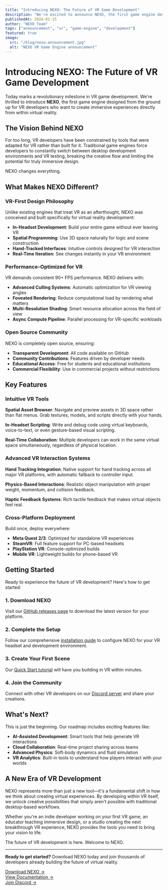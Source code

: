 ```yaml
---
title: "Introducing NEXO: The Future of VR Game Development"
description: "We're excited to announce NEXO, the first game engine designed specifically for VR developers who want to create directly from their headsets."
publishedAt: 2024-01-15
author: "NEXO Team"
tags: ["announcement", "vr", "game-engine", "development"]
featured: true
image:
  src: "/blog/nexo-announcement.jpg"
  alt: "NEXO VR Game Engine announcement"
---
```


# Introducing NEXO: The Future of VR Game Development

Today marks a revolutionary milestone in VR game development. We're thrilled to introduce **NEXO**, the first game engine designed from the ground up for VR developers who want to create immersive experiences directly from within virtual reality.

## The Vision Behind NEXO

For too long, VR developers have been constrained by tools that were adapted for VR rather than built for it. Traditional game engines force developers to constantly switch between desktop development environments and VR testing, breaking the creative flow and limiting the potential for truly immersive design.

NEXO changes everything.

## What Makes NEXO Different?

### VR-First Design Philosophy

Unlike existing engines that treat VR as an afterthought, NEXO was conceived and built specifically for virtual reality development:

- **In-Headset Development**: Build your entire game without ever leaving VR
- **Spatial Programming**: Use 3D space naturally for logic and scene construction  
- **Hand-Tracked Interfaces**: Intuitive controls designed for VR interaction
- **Real-Time Iteration**: See changes instantly in your VR environment

### Performance-Optimized for VR

VR demands consistent 90+ FPS performance. NEXO delivers with:

- **Advanced Culling Systems**: Automatic optimization for VR viewing angles
- **Foveated Rendering**: Reduce computational load by rendering what matters
- **Multi-Resolution Shading**: Smart resource allocation across the field of view
- **Async Compute Pipeline**: Parallel processing for VR-specific workloads

### Open Source Community

NEXO is completely open source, ensuring:

- **Transparent Development**: All code available on GitHub
- **Community Contributions**: Features driven by developer needs
- **Educational Access**: Free for students and educational institutions
- **Commercial Flexibility**: Use in commercial projects without restrictions

## Key Features

### Intuitive VR Tools

**Spatial Asset Browser**: Navigate and preview assets in 3D space rather than flat menus. Grab textures, models, and scripts directly with your hands.

**In-Headset Scripting**: Write and debug code using virtual keyboards, voice-to-text, or even gesture-based visual scripting.

**Real-Time Collaboration**: Multiple developers can work in the same virtual space simultaneously, regardless of physical location.

### Advanced VR Interaction Systems

**Hand Tracking Integration**: Native support for hand tracking across all major VR platforms, with automatic fallback to controller input.

**Physics-Based Interactions**: Realistic object manipulation with proper weight, momentum, and collision feedback.

**Haptic Feedback Systems**: Rich tactile feedback that makes virtual objects feel real.

### Cross-Platform Deployment

Build once, deploy everywhere:

- **Meta Quest 2/3**: Optimized for standalone VR experiences
- **SteamVR**: Full feature support for PC-based headsets
- **PlayStation VR**: Console-optimized builds
- **Mobile VR**: Lightweight builds for phone-based VR

## Getting Started

Ready to experience the future of VR development? Here's how to get started:

### 1. Download NEXO

Visit our [GitHub releases page](https://github.com/NexoEngine/game-engine/releases) to download the latest version for your platform.

### 2. Complete the Setup

Follow our comprehensive [installation guide](/getting-started/installation/) to configure NEXO for your VR headset and development environment.

### 3. Create Your First Scene

Our [Quick Start tutorial](/getting-started/quick-start/) will have you building in VR within minutes.

### 4. Join the Community

Connect with other VR developers on our [Discord server](https://discord.gg/nexo) and share your creations.

## What's Next?

This is just the beginning. Our roadmap includes exciting features like:

- **AI-Assisted Development**: Smart tools that help generate VR interactions
- **Cloud Collaboration**: Real-time project sharing across teams
- **Advanced Physics**: Soft-body dynamics and fluid simulation
- **VR Analytics**: Built-in tools to understand how players interact with your worlds

## A New Era of VR Development

NEXO represents more than just a new tool—it's a fundamental shift in how we think about creating virtual experiences. By developing within VR itself, we unlock creative possibilities that simply aren't possible with traditional desktop-based workflows.

Whether you're an indie developer working on your first VR game, an educator teaching immersive design, or a studio creating the next breakthrough VR experience, NEXO provides the tools you need to bring your vision to life.

The future of VR development is here. Welcome to NEXO.

---

**Ready to get started?** Download NEXO today and join thousands of developers already building the future of virtual reality.

[Download NEXO →](https://github.com/NexoEngine/game-engine/releases)  
[View Documentation →](/getting-started/installation/)  
[Join Discord →](https://discord.gg/nexo)